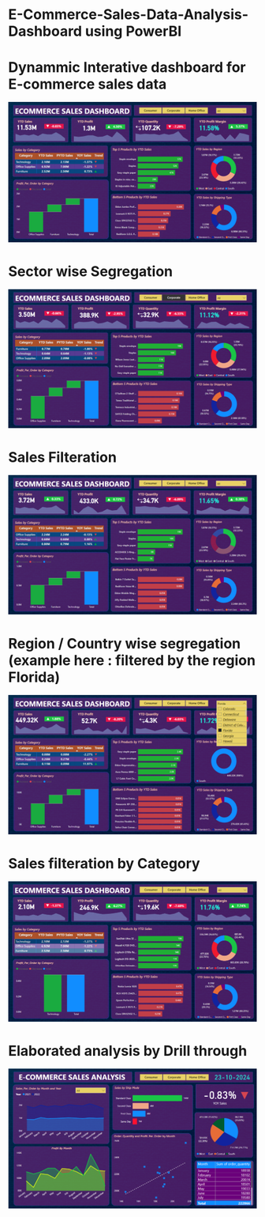 # E-Commerce-Sales-Data-Analysis-Dashboard using PowerBI 
# Dynammic Interative dashboard for E-commerce sales data
![Diagram](https://github.com/ASWIN-01s/E-Commerce-Sales-Data-Analysis-Dashboard/blob/main/dash-out%20(1).png)
# Sector wise Segregation 
![Diagram](https://github.com/ASWIN-01s/E-Commerce-Sales-Data-Analysis-Dashboard/blob/main/dash-out%20(2).png)
# Sales Filteration
![Diagram](https://github.com/ASWIN-01s/E-Commerce-Sales-Data-Analysis-Dashboard/blob/main/dash-out%20(3).png)
# Region / Country wise segregation (example here : filtered by the region Florida)
![Diagram](https://github.com/ASWIN-01s/E-Commerce-Sales-Data-Analysis-Dashboard/blob/main/dash-out%20(4).png)
# Sales filteration by Category 
![Diagram](https://github.com/ASWIN-01s/E-Commerce-Sales-Data-Analysis-Dashboard/blob/main/dash-out%20(5).png)
# Elaborated analysis by Drill through
![Diagram](https://github.com/ASWIN-01s/E-Commerce-Sales-Data-Analysis-Dashboard/blob/main/dash-out%20(6).png)
